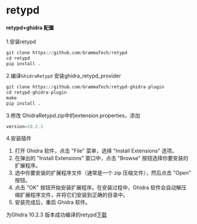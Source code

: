 # retypd

#### retypd+ghidra 配置

1.安装retypd 

```Python
git clone https://github.com/GrammaTech/retypd
cd retypd
pip install .
```

2.编译`GhidraRetypd`  安装ghidra_retypd_provider

```Python
git clone https://github.com/GrammaTech/retypd-ghidra-plugin
cd retypd-ghidra-plugin
make
pip install .
```

3.修改 GhidraRetypd.zip中的extension.properties，添加

```Python
version=10.2.3
```

4.安装插件

1. 打开 Ghidra 软件，点击 "File" 菜单，选择 "Install Extensions" 选项。
2. 在弹出的 "Install Extensions" 窗口中，点击 "Browse" 按钮选择你要安装的扩展程序。
3. 选中你要安装的扩展程序文件（通常是一个 zip 压缩文件），然后点击 "Open" 按钮。
4. 点击 "OK" 按钮开始安装扩展程序。在安装过程中，Ghidra 软件会自动解压缩扩展程序文件，并将它们安装到正确的目录中。
5. 安装完成后，重启 Ghidra 软件。

为Ghidra 10.2.3 版本成功编译的retypd[下载](GhidraRetypd.zip)
